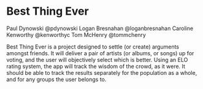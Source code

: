 # Best Thing Ever

Paul Dynowski @pdynowski
Logan Bresnahan @loganbresnahan
Caroline Kenworthy @kenworthyc
Tom McHenry @tommchenry

Best Thing Ever is a project designed to settle (or create) arguments amongst friends. It will deliver a pair of artists
(or albums, or songs) up for voting, and the user will objectively select which is better. Using an ELO rating system,
the app will track the wisdom of the crowd, as it were. It should be able to track the results separately for the population 
as a whole, and for any groups the user belongs to. 
